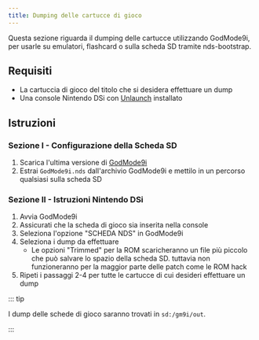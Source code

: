 ```yaml
---
title: Dumping delle cartucce di gioco
---
```


Questa sezione riguarda il dumping delle cartucce utilizzando GodMode9i, per usarle su emulatori, flashcard o sulla scheda SD tramite nds-bootstrap.

## Requisiti
- La cartuccia di gioco del titolo che si desidera effettuare un dump
- Una console Nintendo DSi con [Unlaunch](installing-unlaunch.html) installato

## Istruzioni
### Sezione I - Configurazione della Scheda SD

1. Scarica l'ultima versione di [GodMode9i](https://github.com/DS-Homebrew/GodMode9i/releases)
1. Estrai `GodMode9i.nds` dall'archivio GodMode9i e mettilo in un percorso qualsiasi sulla scheda SD

### Sezione II - Istruzioni Nintendo DSi
1. Avvia GodMode9i
1. Assicurati che la scheda di gioco sia inserita nella console
1. Seleziona l'opzione "SCHEDA NDS" in GodMode9i
1. Seleziona i dump da effettuare
    - Le opzioni "Trimmed" per la ROM scaricheranno un file più piccolo che può salvare lo spazio della scheda SD. tuttavia non funzioneranno per la maggior parte delle patch come le ROM hack
1. Ripeti i passaggi 2-4 per tutte le cartucce di cui desideri effettuare un dump

::: tip

I dump delle schede di gioco saranno trovati in `sd:/gm9i/out`.

:::
